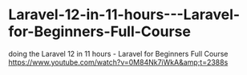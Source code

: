 # Laravel-12-in-11-hours---Laravel-for-Beginners-Full-Course
doing the Laravel 12 in 11 hours - Laravel for Beginners Full Course https://www.youtube.com/watch?v=0M84Nk7iWkA&amp;t=2388s
